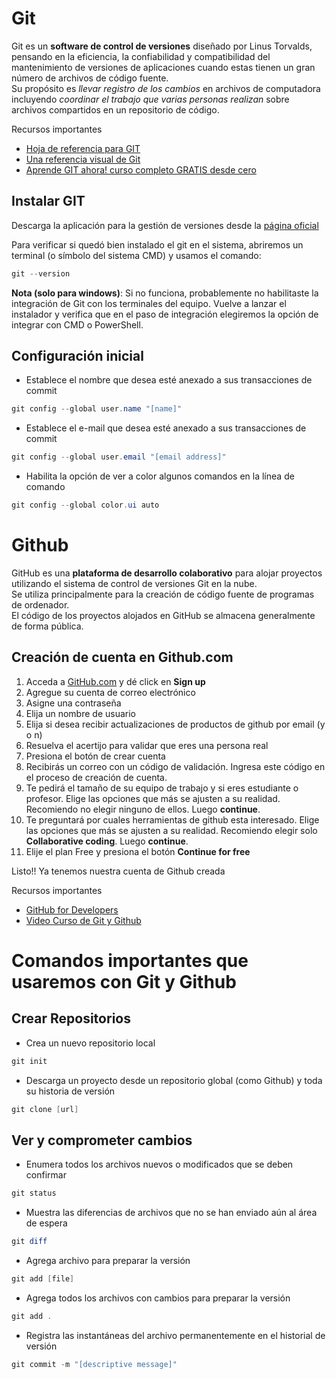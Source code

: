 # Git

Git es un **software de control de versiones** diseñado por Linus Torvalds, pensando en la eficiencia, la confiabilidad y compatibilidad del mantenimiento de versiones de aplicaciones cuando estas tienen un gran número de archivos de código fuente.  
Su propósito es _llevar registro de los cambios_ en archivos de computadora incluyendo _coordinar el trabajo que varias personas realizan_ sobre archivos compartidos en un repositorio de código. 

Recursos importantes
- [Hoja de referencia para GIT](https://training.github.com/downloads/es_ES/github-git-cheat-sheet.pdf)
- [Una referencia visual de Git](https://marklodato.github.io/visual-git-guide/index-es.html)
- [Aprende GIT ahora! curso completo GRATIS desde cero](https://www.youtube.com/watch?v=VdGzPZ31ts8)

## Instalar GIT
Descarga la aplicación para la gestión de versiones desde la [página oficial](https://git-scm.com)

Para verificar si quedó bien instalado el git en el sistema, abriremos un terminal (o símbolo del sistema CMD) y usamos el comando:
```powershell
git --version
```
**Nota (solo para windows)**: Si no funciona, probablemente no habilitaste la integración de Git con los terminales del equipo. Vuelve a lanzar el instalador y verifica que en el paso de integración elegiremos la opción de integrar con CMD o PowerShell.

## Configuración inicial
- Establece el nombre que desea esté anexado a sus transacciones
de commit
```powershell
git config --global user.name "[name]"
```

- Establece el e-mail que desea esté anexado a sus transacciones de commit
```powershell
git config --global user.email "[email address]"
```

- Habilita la opción de ver a color algunos comandos en la línea de comando
```powershell
git config --global color.ui auto
```

# Github

GitHub es una **plataforma de desarrollo colaborativo** para alojar proyectos utilizando el sistema de control de versiones Git en la nube.  
Se utiliza principalmente para la creación de código fuente de programas de ordenador.  
El código de los proyectos alojados en GitHub se almacena generalmente de forma pública. 

## Creación de cuenta en Github.com

1. Acceda a [GitHub.com](https://github.com/) y dé click en **Sign up**
1. Agregue su cuenta de correo electrónico
1. Asigne una contraseña
1. Elija un nombre de usuario
1. Elija si desea recibir actualizaciones de productos de github por email (y o n)
1. Resuelva el acertijo para validar que eres una persona real
1. Presiona el botón de crear cuenta
1. Recibirás un correo con un código de validación. Ingresa este código en el proceso de creación de cuenta.
1. Te pedirá el tamaño de su equipo de trabajo y si eres estudiante o profesor. Elige las opciones que más se ajusten a su realidad. Recomiendo no elegir ninguno de ellos. Luego **continue**.
1. Te preguntará por cuales herramientas de github esta interesado. Elige las opciones que más se ajusten a su realidad. Recomiendo elegir solo **Collaborative coding**. Luego **continue**.
1. Elije el plan Free y presiona el botón **Continue for free**

Listo!!
Ya tenemos nuestra cuenta de Github creada

Recursos importantes
- [GitHub for Developers](https://githubtraining.github.io/training-manual/#/01_getting_ready_for_class)
- [Video Curso de Git y Github](https://www.youtube.com/embed/videoseries?list=PLU8oAlHdN5BlyaPFiNQcV0xDqy0eR35aU)

# Comandos importantes que usaremos con Git y Github

## Crear Repositorios
- Crea un nuevo repositorio local
```powershell
git init
```
- Descarga un proyecto desde un repositorio global (como Github) y toda su historia de versión
```powershell
git clone [url]
```

## Ver y comprometer cambios
- Enumera todos los archivos nuevos o modificados que se deben confirmar
```powershell
git status
```

- Muestra las diferencias de archivos que no se han enviado aún al área de espera
```powershell
git diff
```

- Agrega archivo para preparar la versión
```powershell
git add [file]
```

- Agrega todos los archivos con cambios para preparar la versión
```powershell
git add .
```

- Registra las instantáneas del archivo permanentemente en el historial de versión
```powershell
git commit -m "[descriptive message]"
```
